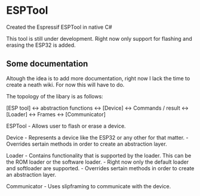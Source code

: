 # ESPTool
Created the Espressif ESPTool in native C#

This tool is still under development. Right now only support for flashing and erasing the ESP32 is added.


## Some documentation
Altough the idea is to add more documentation, right now I lack the time to create a neath wiki. For now this will have to do.


The topology of the libary is as follows:


[ESP tool] <-> abstraction functions <-> [Device] <-> Commands / result <-> [Loader] <-> Frames <-> [Communicator]



ESPTool			- Allows user to flash or erase a device.

Device			- Represents a device like the ESP32 or any other for that matter.
				- Overrides sertain methods in order to create an abstraction layer.

Loader			- Contains functionality that is supported by the loader. This can be the ROM loader or the software loader.
				- Right now only the default loader and softloader are supported.
				- Overrides sertain methods in order to create an abstraction layer.

Communicator	- Uses slipframing to communicate with the device. 






